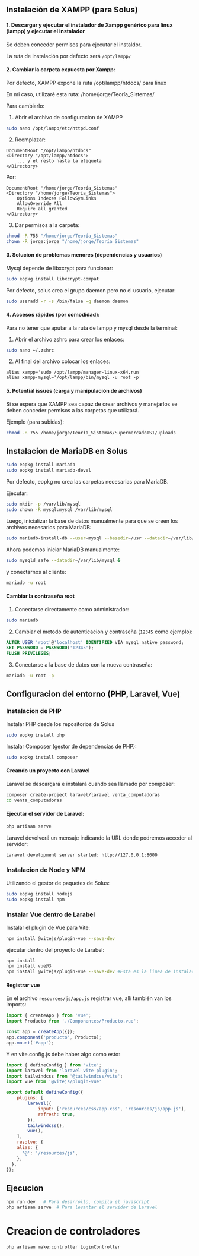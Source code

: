 ## Instalación de XAMPP (para Solus)
#### 1. Descargar y ejecutar el instalador de Xampp genérico para linux (lampp) y ejecutar el instalador
Se deben conceder permisos para ejecutar el instaldor.

La ruta de instalación por defecto será    `/opt/lampp/`

#### 2. Cambiar la carpeta expuesta por Xampp: 
Por defecto, XAMPP expone la ruta /opt/lampp/htdocs/ para linux

En mi caso, utilizaré esta ruta: /home/jorge/Teoría_Sistemas/

Para cambiarlo: 

1. Abrir el archivo de configuracion de XAMPP
```sh
sudo nano /opt/lampp/etc/httpd.conf
```

2. Reemplazar: 
```
DocumentRoot "/opt/lampp/htdocs"
<Directory "/opt/lampp/htdocs">
    ... y el resto hasta la etiqueta
</Directory>
```

Por: 
```
DocumentRoot "/home/jorge/Teoría_Sistemas"
<Directory "/home/jorge/Teoría_Sistemas">
    Options Indexes FollowSymLinks
    AllowOverride All
    Require all granted
</Directory>
```

3. Dar permisos a la carpeta:
```sh
chmod -R 755 "/home/jorge/Teoría_Sistemas"
chown -R jorge:jorge "/home/jorge/Teoría_Sistemas"
```


#### 3. Solucion de problemas menores (dependencias y usuarios)
Mysql depende de libxcrypt para funcionar: 
``` sh
sudo eopkg install libxcrypt-compat
``` 
Por defecto, solus crea el grupo daemon pero no el usuario, ejecutar: 
```sh
sudo useradd -r -s /bin/false -g daemon daemon
```
#### 4. Accesos rápidos (por comodidad): 
Para no tener que aputar a la ruta de lampp y mysql desde la terminal:

1. Abrir el archivo zshrc para crear los enlaces: 
```sh
sudo nano ~/.zshrc
```
2. Al final del archivo colocar los enlaces:
```
alias xampp='sudo /opt/lampp/manager-linux-x64.run'
alias xampp-mysql='/opt/lampp/bin/mysql -u root -p'
```

#### 5. Potential issues (carga y manipulación de archivos)
Si se espera que XAMPP sea capaz de crear archivos y manejarlos se deben conceder permisos a las carpetas que utilizará.

Ejemplo (para subidas):
```sh
chmod -R 755 /home/jorge/Teoría_Sistemas/SupermercadoTS1/uploads
```


## Instalacion de MariaDB en Solus
```sh
sudo eopkg install mariadb
sudo eopkg install mariadb-devel
```
Por defecto, eopkg no crea las carpetas necesarias para MariaDB.

Ejecutar:
```sh
sudo mkdir -p /var/lib/mysql
sudo chown -R mysql:mysql /var/lib/mysql
```

Luego, inicializar la base de datos manualmente para que se creen los archivos necesarios para MariaDB:
```sh
sudo mariadb-install-db --user=mysql --basedir=/usr --datadir=/var/lib/mysql
```

Ahora podemos iniciar MariaDB manualmente:
```sh
sudo mysqld_safe --datadir=/var/lib/mysql &
```
y conectarnos al cliente:
```sh
mariadb -u root
```

#### Cambiar la contraseña root
1. Conectarse directamente como administrador:
```sh
sudo mariadb
```
2. Cambiar el metodo de autenticacion y contraseña (`12345` como ejemplo):
```SQL
ALTER USER 'root'@'localhost' IDENTIFIED VIA mysql_native_password;
SET PASSWORD = PASSWORD('12345');
FLUSH PRIVILEGES;
```
3. Conectarse a la base de datos con la nueva contraseña:
```sh
mariadb -u root -p
```

## Configuracion del entorno (PHP, Laravel, Vue)
### Instalacion de PHP
Instalar PHP desde los repositorios de Solus
```sh
sudo eopkg install php
```
Instalar Composer (gestor de dependencias de PHP):
```sh
sudo eopkg install composer
```

#### Creando un proyecto con Laravel
Laravel se descargará e instalará cuando sea llamado por composer:
```sh
composer create-project laravel/laravel venta_computadoras
cd venta_computadoras
```
#### Ejecutar el servidor de Laravel: 
```sh
php artisan serve
```
Laravel devolverá un mensaje indicando la URL donde podremos acceder al servidor: 
```sh
Laravel development server started: http://127.0.0.1:8000
```

### Instalacion de Node y NPM
Utilizando el gestor de paquetes de Solus:
```sh
sudo eopkg install nodejs
sudo eopkg install npm
```
### Instalar Vue dentro de Larabel
Instalar el plugin de Vue para Vite:
```sh
npm install @vitejs/plugin-vue --save-dev
```

ejecutar dentro del proyecto de Larabel:
```sh
npm install
npm install vue@3
npm install @vitejs/plugin-vue --save-dev #Esta es la linea de instalacion de vue
```

#### Registrar vue
En el archivo `resources/js/app.js` registrar vue, allí también van los imports:

```js
import { createApp } from 'vue';
import Producto from './Componentes/Producto.vue';

const app = createApp({});
app.component('producto', Producto);
app.mount('#app');

```

Y en vite.config.js debe haber algo como esto: 

```js
import { defineConfig } from 'vite';
import laravel from 'laravel-vite-plugin';
import tailwindcss from '@tailwindcss/vite';
import vue from '@vitejs/plugin-vue'

export default defineConfig({
    plugins: [
        laravel({
            input: ['resources/css/app.css', 'resources/js/app.js'],
            refresh: true,
        }),
        tailwindcss(),
        vue(),
    ],
    resolve: {
    alias: {
      '@': '/resources/js',
    },
  },
});
```


## Ejecucion
```sh
npm run dev   # Para desarrollo, compila el javascript 
php artisan serve  # Para levantar el servidor de Laravel
```






# Creacion de controladores
```sh
php artisan make:controller LoginController
```




